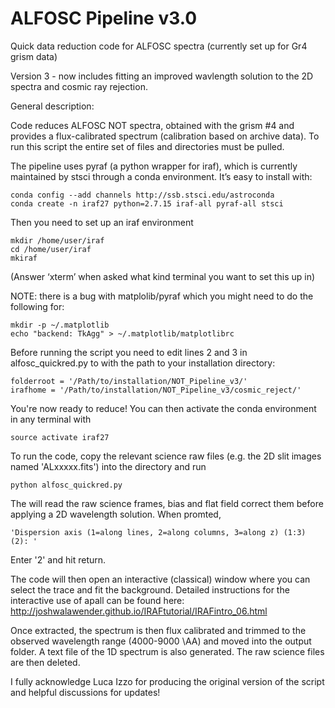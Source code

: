 # ALFOSC Pipeline v3.0

Quick data reduction code for ALFOSC spectra (currently set up for Gr4 grism data)

Version 3 - now includes fitting an improved wavlength solution to the 2D spectra and cosmic ray rejection.

General description:

Code reduces ALFOSC NOT spectra, obtained with the grism #4 and provides a flux-calibrated spectrum (calibration based on archive data). To run this script the entire set of files and directories must be pulled.

The pipeline uses pyraf (a python wrapper for iraf), which is currently maintained by stsci through a conda environment. It’s easy to install with:

    conda config --add channels http://ssb.stsci.edu/astroconda
    conda create -n iraf27 python=2.7.15 iraf-all pyraf-all stsci


Then you need to set up an iraf environment

    mkdir /home/user/iraf
    cd /home/user/iraf
    mkiraf

(Answer ‘xterm’ when asked what kind terminal you want to set this up in)

NOTE: there is a bug with matplolib/pyraf which you might need to do the following for:

    mkdir -p ~/.matplotlib
    echo "backend: TkAgg" > ~/.matplotlib/matplotlibrc
    
Before running the script you need to edit lines 2 and 3 in alfosc_quickred.py to with the path to your installation directory:

    folderroot = '/Path/to/installation/NOT_Pipeline_v3/'
    irafhome = '/Path/to/installation/NOT_Pipeline_v3/cosmic_reject/'

You're now ready to reduce! You can then activate the conda environment in any terminal with

    source activate iraf27

To run the code, copy the relevant science raw files (e.g. the 2D slit images named 'ALxxxxx.fits') into the directory and run

    python alfosc_quickred.py

The will read the raw science frames, bias and flat field correct them before applying a 2D wavelength solution. When promted, 

    'Dispersion axis (1=along lines, 2=along columns, 3=along z) (1:3) (2): '

Enter '2' and hit return. 

The code will then open an interactive (classical) window where you can select the trace and fit the background. Detailed instructions for the interactive use of apall can be found here: http://joshwalawender.github.io/IRAFtutorial/IRAFintro_06.html

Once extracted, the spectrum is then flux calibrated and trimmed to the observed wavelength range (4000-9000 \AA) and moved into the output folder. A text file of the 1D spectrum is also generated. The raw science files are then deleted.

I fully acknowledge Luca Izzo for producing the original version of the script and helpful discussions for updates!
